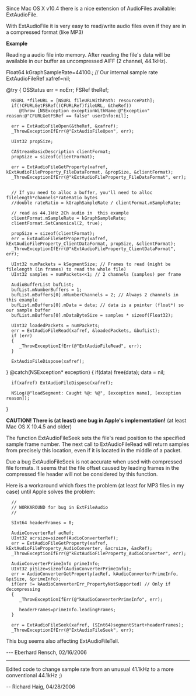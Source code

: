 Since Mac OS X v10.4 there is a nice extension of AudioFiles available: ExtAudioFile.

With ExtAudioFile it is very easy to read/write audio files even if they are in a compressed format (like MP3)

**Example**

Reading a audio file into memory. After reading the file's data will be available in our buffer as uncompressed AIFF (2 channel, 44.1kHz).
    
   Float64 kGraphSampleRate=44100.; // Our internal sample rate
   ExtAudioFileRef xafref=nil;

   @try
   {
      OSStatus err = noErr;
      FSRef theRef;

      NSURL *fileURL = [NSURL fileURLWithPath: resourcePath];
      if(!CFURLGetFSRef((CFURLRef)fileURL, &theRef))
         @throw [NSException exceptionWithName:@"Exception" reason:@"CFURLGetFSRef == false" userInfo:nil];

      err = ExtAudioFileOpen(&theRef, &xafref);
      _ThrowExceptionIfErr(@"ExtAudioFileOpen", err);

      UInt32 propSize;

      CAStreamBasicDescription clientFormat;
      propSize = sizeof(clientFormat);

      err = ExtAudioFileGetProperty(xafref, kExtAudioFileProperty_FileDataFormat, &propSize, &clientFormat);
      _ThrowExceptionIfErr(@"kExtAudioFileProperty_FileDataFormat", err);


      // If you need to alloc a buffer, you'll need to alloc filelength*channels*rateRatio bytes
      //double rateRatio = kGraphSampleRate / clientFormat.mSampleRate;

      // read as 44.1kHz 2Ch audio in  this example
      clientFormat.mSampleRate = kGraphSampleRate;
      clientFormat.SetCanonical(2, true);

      propSize = sizeof(clientFormat);
      err = ExtAudioFileSetProperty(xafref, kExtAudioFileProperty_ClientDataFormat, propSize, &clientFormat);
      _ThrowExceptionIfErr(@"kExtAudioFileProperty_ClientDataFormat", err);
         
      UInt32 numPackets = kSegmentSize; // Frames to read (might be filelength (in frames) to read the whole file)
      UInt32 samples = numPackets<<1; // 2 channels (samples) per frame

      AudioBufferList bufList;
      bufList.mNumberBuffers = 1;
      bufList.mBuffers[0].mNumberChannels = 2; // Always 2 channels in this example
      bufList.mBuffers[0].mData = data; // data is a pointer (float*) so our sample buffer
      bufList.mBuffers[0].mDataByteSize = samples * sizeof(Float32);

      UInt32 loadedPackets = numPackets;
      err = ExtAudioFileRead(xafref, &loadedPackets, &bufList);
      if (err) 
      {
         _ThrowExceptionIfErr(@"ExtAudioFileRead", err);
      }
    
      ExtAudioFileDispose(xafref);
   }
   @catch(NSException* exception)
   {
      if(data) free(data);
      data = nil;
      
      if(xafref) ExtAudioFileDispose(xafref);

      NSLog(@"loadSegment: Caught %@: %@", [exception name], [exception reason]);
   }



**CAUTION! There is (at least) one bug in Apple's implementation!** (at least Mac OS X 10.4.5 and older)

The function ExtAudioFileSeek sets the file's read position to the specified sample frame number. The next call to ExtAudioFileRead will return samples from precisely this location, even if it is located in the middle of a packet. 

Due a bug ExtAudioFileSeek is not accurate when used with compressed file formats. It seems that the file offset caused by leading frames in the compressed file header will not be considered by this  function.

Here is a workaround which fixes the problem (at least for MP3 files in my case) until Apple solves the problem:

    
      //
      // WORKAROUND for bug in ExtFileAudio
      //
      
      SInt64 headerFrames = 0;
      
      AudioConverterRef acRef;
      UInt32 acrsize=sizeof(AudioConverterRef);
      err = ExtAudioFileGetProperty(xafref, kExtAudioFileProperty_AudioConverter, &acrsize, &acRef);
      _ThrowExceptionIfErr(@"kExtAudioFileProperty_AudioConverter", err);

      AudioConverterPrimeInfo primeInfo;
      UInt32 piSize=sizeof(AudioConverterPrimeInfo);
      err = AudioConverterGetProperty(acRef, kAudioConverterPrimeInfo, &piSize, &primeInfo);
      if(err != kAudioConverterErr_PropertyNotSupported) // Only if decompressing
      {
         _ThrowExceptionIfErr(@"kAudioConverterPrimeInfo", err);
         
         headerFrames=primeInfo.leadingFrames;
      }

      err = ExtAudioFileSeek(xafref, (SInt64)segmentStart+headerFrames);
      _ThrowExceptionIfErr(@"ExtAudioFileSeek", err);



This bug seems also affecting ExtAudioFileTell.

--- Eberhard Rensch, 02/16/2006

----

Edited code to change sample rate from an unusual 41.1kHz to a more conventional 44.1kHz ;)

-- Richard Haig, 04/28/2006
